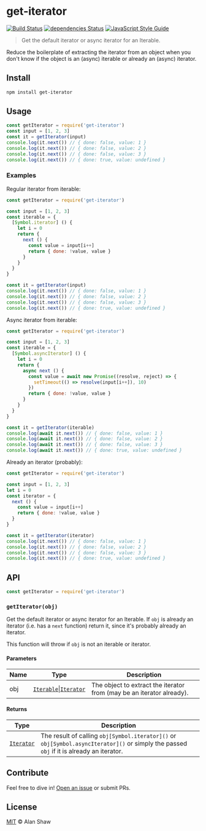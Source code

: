 # get-iterator

[![Build Status](https://travis-ci.org/alanshaw/get-iterator.svg?branch=master)](https://travis-ci.org/alanshaw/get-iterator) [![dependencies Status](https://david-dm.org/alanshaw/get-iterator/status.svg)](https://david-dm.org/alanshaw/get-iterator) [![JavaScript Style Guide](https://img.shields.io/badge/code_style-standard-brightgreen.svg)](https://standardjs.com)

> Get the default iterator or async iterator for an Iterable.

Reduce the boilerplate of extracting the iterator from an object when you don't know if the object is an (async) iterable or already an (async) iterator.

## Install

```sh
npm install get-iterator
```

## Usage

```js
const getIterator = require('get-iterator')
const input = [1, 2, 3]
const it = getIterator(input)
console.log(it.next()) // { done: false, value: 1 }
console.log(it.next()) // { done: false, value: 2 }
console.log(it.next()) // { done: false, value: 3 }
console.log(it.next()) // { done: true, value: undefined }
```

### Examples

Regular iterator from iterable:

```js
const getIterator = require('get-iterator')

const input = [1, 2, 3]
const iterable = {
  [Symbol.iterator] () {
    let i = 0
    return {
      next () {
        const value = input[i++]
        return { done: !value, value }
      }
    }
  }
}

const it = getIterator(input)
console.log(it.next()) // { done: false, value: 1 }
console.log(it.next()) // { done: false, value: 2 }
console.log(it.next()) // { done: false, value: 3 }
console.log(it.next()) // { done: true, value: undefined }
```

Async iterator from iterable:

```js
const getIterator = require('get-iterator')

const input = [1, 2, 3]
const iterable = {
  [Symbol.asyncIterator] () {
    let i = 0
    return {
      async next () {
        const value = await new Promise((resolve, reject) => {
          setTimeout(() => resolve(input[i++]), 10)
        })
        return { done: !value, value }
      }
    }
  }
}

const it = getIterator(iterable)
console.log(await it.next()) // { done: false, value: 1 }
console.log(await it.next()) // { done: false, value: 2 }
console.log(await it.next()) // { done: false, value: 3 }
console.log(await it.next()) // { done: true, value: undefined }
```

Already an iterator (probably):

```js
const getIterator = require('get-iterator')

const input = [1, 2, 3]
let i = 0
const iterator = {
  next () {
    const value = input[i++]
    return { done: !value, value }
  }
}

const it = getIterator(iterator)
console.log(it.next()) // { done: false, value: 1 }
console.log(it.next()) // { done: false, value: 2 }
console.log(it.next()) // { done: false, value: 3 }
console.log(it.next()) // { done: true, value: undefined }
```

## API

```js
const getIterator = require('get-iterator')
```

### `getIterator(obj)`

Get the default iterator or async iterator for an Iterable. If `obj` is already an iterator (i.e. has a `next` function) return it, since it's probably already an iterator.

This function will throw if `obj` is not an iterable or iterator.

#### Parameters

| Name | Type | Description |
|------|------|-------------|
| obj | [`Iterable`](https://developer.mozilla.org/en-US/docs/Web/JavaScript/Reference/Iteration_protocols#The_iterable_protocol)\|[`Iterator`](https://developer.mozilla.org/en-US/docs/Web/JavaScript/Reference/Iteration_protocols#The_iterator_protocol) | The object to extract the iterator from (may be an iterator already). |

#### Returns

| Type | Description |
|------|-------------|
| [`Iterator`](https://developer.mozilla.org/en-US/docs/Web/JavaScript/Reference/Iteration_protocols#The_iterator_protocol) | The result of calling `obj[Symbol.iterator]()` or `obj[Symbol.asyncIterator]()` or simply the passed `obj` if it is already an iterator. |

## Contribute

Feel free to dive in! [Open an issue](https://github.com/alanshaw/get-iterator/issues/new) or submit PRs.

## License

[MIT](https://github.com/alanshaw/get-iterator/blob/master/LICENSE) © Alan Shaw
